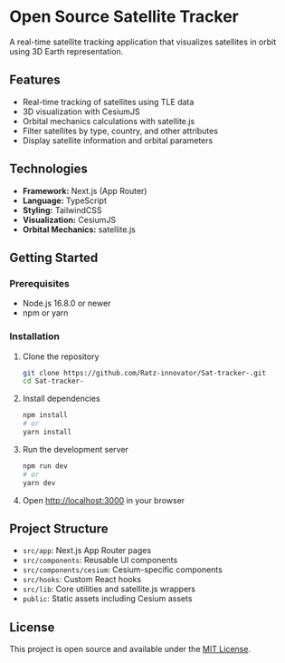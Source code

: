 # Open Source Satellite Tracker

A real-time satellite tracking application that visualizes satellites in orbit using 3D Earth representation.

## Features

- Real-time tracking of satellites using TLE data
- 3D visualization with CesiumJS
- Orbital mechanics calculations with satellite.js
- Filter satellites by type, country, and other attributes
- Display satellite information and orbital parameters

## Technologies

- **Framework:** Next.js (App Router)
- **Language:** TypeScript
- **Styling:** TailwindCSS
- **Visualization:** CesiumJS
- **Orbital Mechanics:** satellite.js

## Getting Started

### Prerequisites

- Node.js 16.8.0 or newer
- npm or yarn

### Installation

1. Clone the repository
   ```bash
   git clone https://github.com/Ratz-innovator/Sat-tracker-.git
   cd Sat-tracker-
   ```

2. Install dependencies
   ```bash
   npm install
   # or
   yarn install
   ```

3. Run the development server
   ```bash
   npm run dev
   # or
   yarn dev
   ```

4. Open [http://localhost:3000](http://localhost:3000) in your browser

## Project Structure

- `src/app`: Next.js App Router pages
- `src/components`: Reusable UI components
- `src/components/cesium`: Cesium-specific components
- `src/hooks`: Custom React hooks
- `src/lib`: Core utilities and satellite.js wrappers
- `public`: Static assets including Cesium assets

## License

This project is open source and available under the [MIT License](LICENSE). 